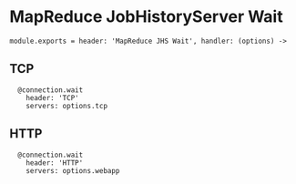 
# MapReduce JobHistoryServer Wait

    module.exports = header: 'MapReduce JHS Wait', handler: (options) ->

## TCP

      @connection.wait
        header: 'TCP'
        servers: options.tcp

## HTTP

      @connection.wait
        header: 'HTTP'
        servers: options.webapp
